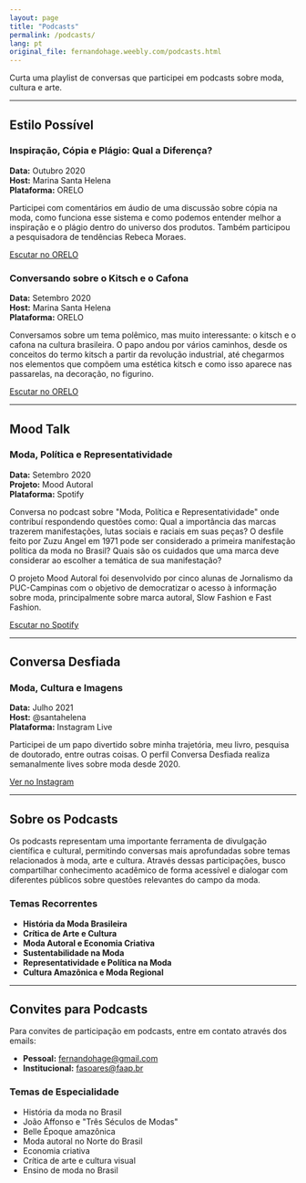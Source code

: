 ```yaml
---
layout: page
title: "Podcasts"
permalink: /podcasts/
lang: pt
original_file: fernandohage.weebly.com/podcasts.html
---
```


Curta uma playlist de conversas que participei em podcasts sobre moda, cultura e arte.

---

## Estilo Possível

### Inspiração, Cópia e Plágio: Qual a Diferença?

**Data:** Outubro 2020  
**Host:** Marina Santa Helena  
**Plataforma:** ORELO

Participei com comentários em áudio de uma discussão sobre cópia na moda, como funciona esse sistema e como podemos entender melhor a inspiração e o plágio dentro do universo dos produtos. Também participou a pesquisadora de tendências Rebeca Moraes.

[Escutar no ORELO](https://app.orelo.audio/y4dg)

### Conversando sobre o Kitsch e o Cafona

**Data:** Setembro 2020  
**Host:** Marina Santa Helena  
**Plataforma:** ORELO

Conversamos sobre um tema polêmico, mas muito interessante: o kitsch e o cafona na cultura brasileira. O papo andou por vários caminhos, desde os conceitos do termo kitsch a partir da revolução industrial, até chegarmos nos elementos que compõem uma estética kitsch e como isso aparece nas passarelas, na decoração, no figurino.

[Escutar no ORELO](https://app.orelo.audio/5Dux)

---

## Mood Talk

### Moda, Política e Representatividade

**Data:** Setembro 2020  
**Projeto:** Mood Autoral  
**Plataforma:** Spotify

Conversa no podcast sobre "Moda, Política e Representatividade" onde contribuí respondendo questões como: Qual a importância das marcas trazerem manifestações, lutas sociais e raciais em suas peças? O desfile feito por Zuzu Angel em 1971 pode ser considerado a primeira manifestação política da moda no Brasil? Quais são os cuidados que uma marca deve considerar ao escolher a temática de sua manifestação?

O projeto Mood Autoral foi desenvolvido por cinco alunas de Jornalismo da PUC-Campinas com o objetivo de democratizar o acesso à informação sobre moda, principalmente sobre marca autoral, Slow Fashion e Fast Fashion.

[Escutar no Spotify](https://open.spotify.com/episode/5bIKpw8PB2l6v1qKcU09c4?si=sOpt4E4wRwmE5zFv_sSCEg)

---

## Conversa Desfiada

### Moda, Cultura e Imagens

**Data:** Julho 2021  
**Host:** @santahelena  
**Plataforma:** Instagram Live

Participei de um papo divertido sobre minha trajetória, meu livro, pesquisa de doutorado, entre outras coisas. O perfil Conversa Desfiada realiza semanalmente lives sobre moda desde 2020.

[Ver no Instagram](https://www.instagram.com/conversa.desfiada/)

---

## Sobre os Podcasts

Os podcasts representam uma importante ferramenta de divulgação científica e cultural, permitindo conversas mais aprofundadas sobre temas relacionados à moda, arte e cultura. Através dessas participações, busco compartilhar conhecimento acadêmico de forma acessível e dialogar com diferentes públicos sobre questões relevantes do campo da moda.

### Temas Recorrentes

- **História da Moda Brasileira**
- **Crítica de Arte e Cultura**
- **Moda Autoral e Economia Criativa**
- **Sustentabilidade na Moda**
- **Representatividade e Política na Moda**
- **Cultura Amazônica e Moda Regional**

---

## Convites para Podcasts

Para convites de participação em podcasts, entre em contato através dos emails:
- **Pessoal:** fernandohage@gmail.com
- **Institucional:** fasoares@faap.br

### Temas de Especialidade

- História da moda no Brasil
- João Affonso e "Três Séculos de Modas"
- Belle Époque amazônica
- Moda autoral no Norte do Brasil
- Economia criativa
- Crítica de arte e cultura visual
- Ensino de moda no Brasil
